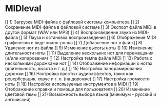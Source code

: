# MIDIeval

[] 1) Загрузка MIDI-файла с файловой системы компьютера
[] 2) Сохранение MIDI-файла в файловой системе
[] 3) Экспорт файла MIDI в другой формат (WAV или MP3)
[] 4) Воспроизведение звука из MIDI-файла
[] 5) Пауза и остановка воспроизведения
[] 6) Отображение MIDI графически в виде пиано-ролла
[] 7) Добавление нот в файл
[] 8) Удаление нот из файла
[] 9) Изменение высоты ноты
[] 10) Изменение длительности ноты
[] 11) Выделение нескольких нот для перемещения (и/или копирования)
[] 12) Настройка темпа файла MIDI
[] 13) Работа с несколькими дорожками нот
[] 14) Отображение информации о нотах (длительность, высота и т. д.)
[] 15) Настройка панорамирования дорожки
[] 16) Настройка простых аудиоэффектов, таких как реверберация, хорус и т. п. (на дорожке)
[] 17) Настройка громкости ноты
[] 18) Настройка используемых инструментов в MIDI
[] 19) Отображение справки и помощи для пользователя
[] 20) Изменение цветовой темы
[] 21) Возможность выбора языка (минимум - русский и английский)
